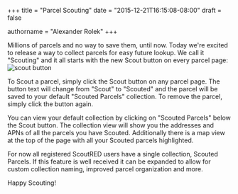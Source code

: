 +++
title = "Parcel Scouting"
date = "2015-12-21T16:15:08-08:00"
draft = false

authorname = "Alexander Rolek"
+++

Millions of parcels and no way to save them, until now. Today we're excited to release a way to collect parcels for easy future lookup. We call it "Scouting" and it all starts with the new Scout button on every parcel page:
![scout button](https://d150undackpvv0.cloudfront.net/web-static/img/updates/updates-0.7.0-btn-scouted.png)

To Scout a parcel, simply click the Scout button on any parcel page. The button text will change from "Scout" to "Scouted" and the parcel will be saved to your default "Scouted Parcels" collection. To remove the parcel, simply click the button again.

You can view your default collection by clicking on "Scouted Parcels" below the Scout button. The collection view will show you the addresses and APNs of all the parcels you have Scouted. Additionally there is a map view at the top of the page with all your Scouted parcels highlighted.

For now all registered ScoutRED users have a single collection, Scouted Parcels. If this feature is well received it can be expanded to allow for custom collection naming, improved parcel organization and more.

Happy Scouting!